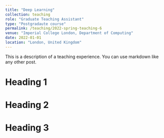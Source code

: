 ```yaml
---
title: "Deep Learning"
collection: teaching
role: "Graduate Teaching Assistant"
type: "Postgradaute course"
permalink: /teaching/2022-spring-teaching-6
venue: "Imperial College London, Department of Computing"
date: 2022-01-01
location: "London, United Kingdom"
---
```


This is a description of a teaching experience. You can use markdown like any other post.

Heading 1
======

Heading 2
======

Heading 3
======
